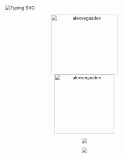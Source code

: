  ![Typing SVG](https://readme-typing-svg.herokuapp.com/?color=d6affa&size=35&center=true&vCenter=true&width=1000&lines=Hi,+I'm+Alexandra+💻💜;Software+Developer)

<div align="center">  
  <img width="65%" height="190px" src="https://github-readme-stats-eight-theta.vercel.app/api?username=alexvegasdev&show_icons=true&theme=algolia&include_all_commits=true&count_private=true&title_color=d6affa&icon_color=d6affa&text_color=c9d1d9&bg_color=0d1117&hide_border=true" alt="alexvegasdev"/> 
  <img with="60%" height="190px" src="https://github-readme-stats-eight-theta.vercel.app/api/top-langs/?username=alexvegasdev&layout=compact&langs_count=8&theme=algolia&title_color=d6affa&text_color=d6affa&bg_color=0d1117&hide_border=true" alt="alexvegasdev" />
</div>

<p align="center">
  <a href="https://skillicons.dev">
    <img src="https://skillicons.dev/icons?i=html,css,php,laravel,mysql" />
  </a>
</p>
<p align="center">
  <a href="https://skillicons.dev">
    <img src="https://skillicons.dev/icons?i=git,photoshop,pr" />
  </a>
</p>



